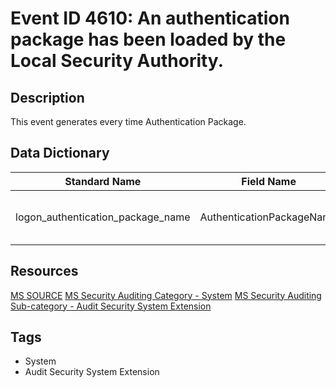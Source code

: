# Event ID 4610: An authentication package has been loaded by the Local Security Authority.

## Description
This event generates every time Authentication Package.

## Data Dictionary
|Standard Name|Field Name|Type|Description|Sample Value|
|---|---|---|---|---|
|logon_authentication_package_name|AuthenticationPackageName|string|the name of loaded Authentication Package. The format is: DLL_PATH_AND_NAME: AUTHENTICATION_PACKAGE_NAME.|C:\Windows\system32\msv1_0.DLL : MICROSOFT_AUTHENTICATION_PACKAGE_V1_0|

## Resources
[MS SOURCE](https://github.com/MicrosoftDocs/windows-itpro-docs/blob/public/windows/security/threat-protection/auditing/event-4610.md)
[MS Security Auditing Category - System](https://docs.microsoft.com/en-us/windows/security/threat-protection/auditing/advanced-security-audit-policy-settings#system)
[MS Security Auditing Sub-category - Audit Security System Extension](https://github.com/MicrosoftDocs/windows-itpro-docs/tree/master/windows/security/threat-protection/auditing/audit-security-system-extension.md)

## Tags
* System
* Audit Security System Extension